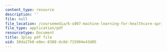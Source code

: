 ```yaml
---
content_type: resource
description: ''
file: null
file_location: /coursemedia/6-s897-machine-learning-for-healthcare-spring-2019/30da27b0e0ec8388dc8d715904e43d85_wqI_z1yumzY.pdf
file_type: application/pdf
resourcetype: Document
title: 3play pdf file
uid: 30da27b0-e0ec-8388-dc8d-715904e43d85
---
```

